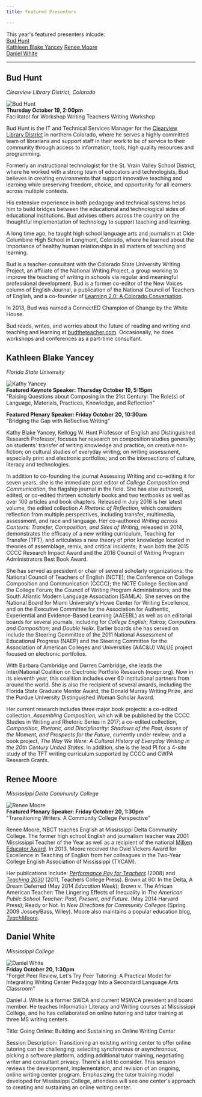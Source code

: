```yaml
---
title: Featured Presenters

---
```

This year's featured presenters inlcude:   
[Bud Hunt](#bud)  
[Kathleen Blake Yancey](#kathy) 
[Renee Moore](#renee)  
[Daniel White](#dan)  

---
<a id="bud"> </a>
## Bud Hunt
*Clearview Library District, Colorado* 

![Bud Hunt](/assets/hunt.png)  
**Thursday October 19, 2:00pm**  
Facilitator for Workshop Writing Teachers Writing Workshop


Bud Hunt is the IT and Technical Services Manager for the [Clearview Library District](http://clearviewlibrary.org/) in northern Colorado, where he serves a highly committed team of librarians and support staff in their work to be of service to their community through access to information, tools, high quality resources and programming.

Formerly an instructional technologist for the St. Vrain Valley School District, where he worked with a strong team of educators and technologists, Bud believes in creating environments that support innovative teaching and learning while preserving freedom, choice, and opportunity for all learners across multiple contexts.

His extensive experience in both pedagogy and technical systems helps him to build bridges between the educational and technological sides of educational institutions. Bud advises others across the country on the thoughtful implementation of technology to support teaching and learning.

A long time ago, he taught high school language arts and journalism at Olde Columbine High School in Longmont, Colorado, where he learned about the importance of healthy human relationships in all matters of teaching and learning.

Bud is a teacher-consultant with the Colorado State University Writing Project, an affiliate of the National Writing Project, a group working to improve the teaching of writing in schools via regular and meaningful professional development. Bud is a former co-editor of the New Voices column of English Journal, a publication of the National Council of Teachers of English, and a co-founder of [Learning 2.0: A Colorado Conversation](http://colearning.wikispaces.com/Home+2012). 

In 2013, Bud was named a ConnectED Champion of Change by the White House.

Bud reads, writes, and worries about the future of reading and writing and teaching and learning at [budtheteacher.com](http://www.budtheteacher.com).  Occasionally, he does workshops and conferences as a part-time consultant.  


<a id="kathy"> </a>
## Kathleen Blake Yancey 
*Florida State University*

![Kathy Yancey](/assets/yancey.png)  
**Featured Keynote Speaker: Thursday October 19, 5:15pm**  
"Raising Questions about Composing in the 21st Century: The Role(s) of Language, Materials, Practices, Knowledge, and Reflection"

**Featured Plenary Speaker: Friday October 20, 10:30am**  
"Bridging the Gap with Reflective Writing"

Kathy Blake Yancey, Kellogg W. Hunt Professor of English and Distinguished Research Professor, focuses her research on composition studies generally; on students' transfer of writing knowledge and practice; on creative non-fiction; on cultural studies of everyday writing; on writing assessment, especially print and electronic portfolios; and on the intersections of culture, literacy and technologies.

In addition to co-founding the journal Assessing Writing and co-editing it for seven years, she is the immediate past editor of *College Composition and Communication*, the flagship journal in the field. She has also authored, edited, or co-edited thirteen scholarly books and two textbooks as well as over 100 articles and book chapters. Released in July 2016 is her latest volume, the edited collection *A Rhetoric of Reflection*, which considers reflection from multiple perspectives, including transfer, multimedia, assessment, and race and language. Her co-authored *Writing across Contexts: Transfer, Composition, and Sites of Writing*, released in 2014, demonstrates the efficacy of a new writing curriculum, Teaching for Transfer (TFT), and articulates a new theory of prior knowledge located in theories of assemblage, remix, and critical incidents; it won both the 2015 CCCC Research Impact Award and the 2016 Council of Writing Program Administrators Best Book Award.

She has served as president or chair of several scholarly organizations: the National Council of Teachers of English (NCTE); the Conference on College Composition and Communication (CCCC); the NCTE College Section and the College Forum; the Council of Writing Program Administrators; and the South Atlantic Modern Language Association (SAMLA). She serves on the National Board for Miami University's Howe Center for Writing Excellence, and on the Executive Committee for the Association for Authentic, Experiential and Evidence-Based Learning (AAEEBL) as well as on editorial boards for several journals, including for *College English*; *Kairos*; *Computers and Composition*; and *Double Helix*. Earlier boards she has served on include the Steering Committee of the 2011 National Assessment of Educational Progress (NAEP) and the Steering Committee for the Association of American Colleges and Universities (AAC&U) VALUE project focused on electronic portfolios.

With Barbara Cambridge and Darren Cambridge, she leads the Inter/National Coalition on Electronic Portfolio Research (ncepr.org). Now in its eleventh year, this coalition includes over 60 institutional partners from around the world. She is also the recipient of several awards, including the Florida State Graduate Mentor Award, the Donald Murray Writing Prize, and the Purdue University Distinguished Woman Scholar Award.

Her current research includes three major book projects: a co-edited collection, *Assembling Composition*, which will be published by the CCCC Studies in Writing and Rhetoric Series in 2017; a co-edited collection, *Composition, Rhetoric, and Disciplinarity: Shadows of the Past, Issues of the Moment, and Prospects for the Future*, currently under review; and a book project, *The Way We Were: A Cultural History of Everyday Writing in the 20th Century United States*. In addition, she is the lead PI for a 4-site study of the TFT writing curriculum supported by CCCC and CWPA Research Grants.


<a id="renee"> </a>
## Renee Moore
*Mississippi Delta Community College*

![Renee Moore](/assets/moore.png)  
**Featured Plenary Speaker: Friday October 20, 1:30pm**  
"Transitioning Writers: A Community College Perspective"

Renee Moore, NBCT teaches English at Mississippi Delta Community College. The former high school English and journalism teacher was 2001 Mississippi Teacher of the Year as well as a recipient of the national [Milken Educator Award](http://www.mff.org/initiatives/signature-initiatives/milken-educator-awards/).  In 2013, Moore received the Ovid Vickers Award for Excellence in Teaching of English from her colleagues in the Two-Year College English Association of Mississippi (TYCAM). 

Her publications include: [*Performance Pay for Teachers*](https://www.teachingquality.org/content/performance-pay-teachers-designing-system-students-deserve) (2008) and [*Teaching 2030*](https://www.teachingquality.org/content/teaching-2030-now-available-kindle) (2011, Teachers College Press). Brown at 60: In the Delta, A Dream Deferred (May 2014 *Education Week*); Brown v. The African American Teacher: The Lingering Effects of Inequality In *The American Public School Teacher: Past, Present, and Future*. (May 2014 Harvard Press); Ready or Not. In *New Directions for Community Colleges* (Spring 2009 Jossey/Bass, Wiley).  Moore also maintains a popular education blog, [*TeachMoore*](https://www.teachingquality.org/blogs/ReneeMoore). 


<a id="dan"> </a>
## Daniel White
*Mississippi College*

![Daniel White](/assets/white.png)  
**Friday October 20, 1:30pm**  
"Forget Peer Review, Let's Try Peer Tutoring: A Practical Model for Integrating Writing Center Pedagogy Into a Secondard Language Arts Classroom"

Daniel J. White is a former SWCA and current MSWCA president and board member. He teaches Information Literacy and Writing courses at Mississippi College, and he has collaborated on online tutoring and tutor training at three MS writing centers. 

Title: Going Online: Building and Sustaining an Online Writing Center

Session Description: Transitioning an existing writing center to offer online tutoring can be challenging: selecting synchronous or asynchronous, picking a software platform, adding additional tutor training, negotiating writer and consultant privacy. There's a lot to consider. This session reviews the development, implementation, and revision of an ongoing, online writing center program. Emphasizing the tutor training model developed for Mississippi College, attendees will see one center's approach to creating and sustaining an online writing center. 


